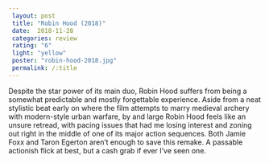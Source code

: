 ```yaml
---
 layout: post
 title: "Robin Hood (2018)"
 date:  2018-11-28
 categories: review
 rating: "6"
 light: "yellow"
 poster: "robin-hood-2018.jpg"
 permalink: /:title
---
```



Despite the star power of its main duo, Robin Hood suffers from being a somewhat predictable and mostly forgettable experience. Aside from a neat stylistic beat early on where the film attempts to marry medieval archery with modern-style urban warfare, by and large Robin Hood feels like an unsure retread, with pacing issues that had me losing interest and zoning out right in the middle of one of its major action sequences. Both Jamie Foxx and Taron Egerton aren’t enough to save this remake. A passable actionish flick at best, but a cash grab if ever I’ve seen one.
